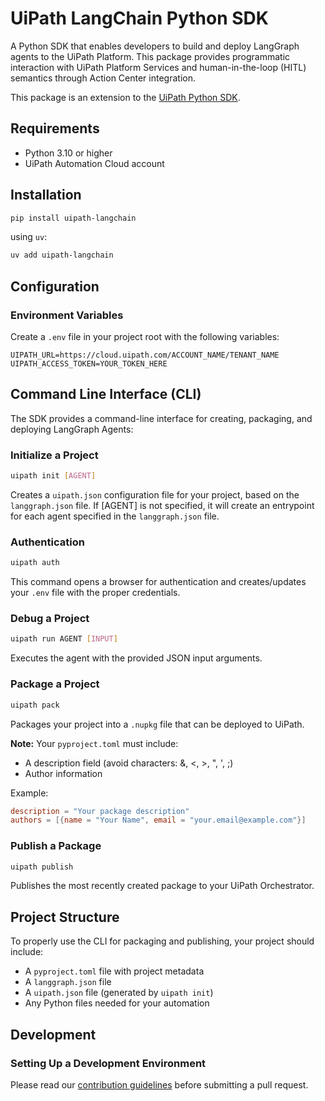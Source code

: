 # UiPath LangChain Python SDK

A Python SDK that enables developers to build and deploy LangGraph agents to the UiPath Platform. This package provides programmatic interaction with UiPath Platform Services and human-in-the-loop (HITL) semantics through Action Center integration.

This package is an extension to the [UiPath Python SDK](https://github.com/UiPath/uipath-python).

## Requirements

- Python 3.10 or higher
- UiPath Automation Cloud account

## Installation

```bash
pip install uipath-langchain
```

using `uv`:

```bash
uv add uipath-langchain
```

## Configuration

### Environment Variables

Create a `.env` file in your project root with the following variables:

```
UIPATH_URL=https://cloud.uipath.com/ACCOUNT_NAME/TENANT_NAME
UIPATH_ACCESS_TOKEN=YOUR_TOKEN_HERE
```

## Command Line Interface (CLI)

The SDK provides a command-line interface for creating, packaging, and deploying LangGraph Agents:

### Initialize a Project

```bash
uipath init [AGENT]
```

Creates a `uipath.json` configuration file for your project, based on the `langgraph.json` file. If [AGENT] is not specified, it will create an entrypoint for each agent specified in the `langgraph.json` file.

### Authentication

```bash
uipath auth
```

This command opens a browser for authentication and creates/updates your `.env` file with the proper credentials.

### Debug a Project

```bash
uipath run AGENT [INPUT]
```

Executes the agent with the provided JSON input arguments.

### Package a Project

```bash
uipath pack
```

Packages your project into a `.nupkg` file that can be deployed to UiPath.

**Note:** Your `pyproject.toml` must include:
- A description field (avoid characters: &, <, >, ", ', ;)
- Author information

Example:
```toml
description = "Your package description"
authors = [{name = "Your Name", email = "your.email@example.com"}]
```

### Publish a Package

```bash
uipath publish
```

Publishes the most recently created package to your UiPath Orchestrator.

## Project Structure

To properly use the CLI for packaging and publishing, your project should include:
- A `pyproject.toml` file with project metadata
- A `langgraph.json` file
- A `uipath.json` file (generated by `uipath init`)
- Any Python files needed for your automation

## Development

### Setting Up a Development Environment

Please read our [contribution guidelines](CONTRIBUTING.md) before submitting a pull request.

